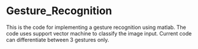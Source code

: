 # Gesture_Recognition
This is the code for implementing a gesture recognition using matlab. The code uses support vector machine to classify the image input. Current code can differentiate between 3 gestures only.
